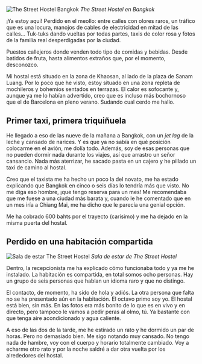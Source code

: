 
![The Street Hostel Bangkok](https://lh3.googleusercontent.com/-3cWUmDz1M2UEeILvH3UtqFId6ulymgOF3ADYyBtF_9Vf7tzy0ADahurhfymxXBomgCxJRr9dr6ENOSCGEzCdaEjP7KBaRS5d4L4Q4IO9XdVFIXnWvuNIylGru2KvfK92Jg-vaRdzzzGIWXYLaQKC42V2Djg_YcIcLJz8fEzjsbuaxYNR0dgHArpZ0sZmzQ4HI97Ss3JSK08yYgmnxeUE3nncewQv18-pe2UhERunxrezw-q6FaMf_MZkVEY582Ph3qcVExJrVitpU7PbsW1kMYr4i07AWOZtvJdNiw3aJAvN7LOBPe5DRUR_YoEMHpomFEAOZ2u2oUJwnQ_9EhTuJicwjtJ7Jil8kbo10O24BAOycZsM_TtQLuKMq2simUYQAj6yow5WwKY4C6XH5h1bJMLwfgwhlvMEUFoqW528V_u0gPTINOPD-Vqv2-gbuKS_mLXWbgmj9D3GOgwMdSsgaE-w0oCAD3dJ7uJAaaLqGlfzudQclRiLdue_U7KQJ81q_l5dopFa3q0bYU_xwSnfcz6MMG34YQYvCCf73a5vAA-xnKT5yfvjNRmy-WYVhMNmlbMhn7A3GF9O-t5BOp0HZDqd6eN2eumegTzcyiUPT7UrG8RaYeTZzxERKqH3mhaHVEfbz07wRAfgHi_7WJlr39V_9y_bPtlOWzt=w768-no)
*The Street Hostel en Bangkok*

¡Ya estoy aquí! Perdido en el meollo: entre calles con olores raros, un tráfico que es una locura, manojos de cables de electricidad en mitad de las calles... Tuk-tuks dando vueltas por todas partes, taxis de color rosa y fotos de la familia real desperdigadas por la ciudad. 

Puestos callejeros donde venden todo tipo de comidas y bebidas. Desde batidos de fruta, hasta alimentos extraños que, por el momento, desconozco.

Mi hostal está situado en la zona de Khaosan, al lado de la plaza de Sanam Luang. Por lo poco que he visto, estoy situado en una zona repleta de mochileros y bohemios sentados en terrazas. El calor es sofocante y, aunque ya me lo habían advertido, creo que es incluso más bochornoso que el de Barcelona en pleno verano. Sudando cual cerdo me hallo.

## Primer taxi, primera triquiñuela

He llegado a eso de las nueve de la mañana a Bangkok, con un *jet lag* de la leche y cansado de narices. Y es que ya no sabía en qué posición colocarme en el avión, me dolía todo. Además, soy de esas personas que no pueden dormir nada durante los viajes, así que arrastro un señor cansancio. Nada más aterrizar, he sacado pasta en un cajero y he pillado un taxi de camino al hostal.

Creo que el taxista me ha hecho un poco la del novato, me ha estado explicando que Bangkok en cinco o seis días lo tendría más que visto. No me diga eso hombre, ¡que tengo reserva para un mes! Me recomendaba que me fuese a una ciudad más barata y, cuando le he comentado que en un mes iría a Chiang Mai, me ha dicho que le parecía una genial opción.  

Me ha cobrado 600 bahts por el trayecto (carísimo) y me ha dejado en la misma puerta del hostal.

## Perdido en una habitación compartida

![Sala de estar The Street Hostel](https://lh3.googleusercontent.com/VtfSOXOvaT9qfTiEvUhvxpHp0MdQp7WbnrFWj9UaaJPLOomby-QOJ00SABEMGXNCNe93xXtBpAHVRlt7F7hzG2BKvLDs-DsK9FsnkJWoo_uc2vK6TUuJBZtHULweKDaG6eI7fYdxa_ywY1uRCvP0Invk85aAj0Lz9htq2OPj-d1FCrpCScw_COqTjeWM04KQvl66avZxVAhc3faxjmRom0KJJPg3DDGkJ5yxwkfTNcBrUrdqrlD0ZcHt0y1yQYhNTe7t-QD7J-tvneiBLi2sa31zwtZa8Mv2FSS8cc6p7Ut3Jbbx0qKQn8WxqZb-LSe62YY8MTumKoxH4NiOvo7PsTCKPQXi-rt_RXshUfZHaIU1zTa8nngCK1-3ssxzv3EA2LMqFkLPpmiOTAsNA6GYGzneCYslUQYIrzxl3upMcoDz5uzjXdWFI7Lyju2z5zOzJCvCzHpPX_lSPfnX2KR_wCPbP0cCDAlL7pUfRlNMiAMOOr25n70exPjw57OHcaPneCBW_9khiXnikhg6Gn0mIKg7jywZNkJYPQ7ZXDX-2YznXmdtbOj-H6bUuieLPLM-MelBBFM1fSRUPmMcKT6vphBWuKanq3lcDQYuaW_W10GA5csJscOvB3Zr-AupBaGQy6C0oT4H2Fth_BpufjS7muIMW7gAgEJEApO6=w768-no)
*Sala de estar de The Street Hostel*

Dentro, la recepcionista me ha explicado cómo funcionaba todo y ya me he instalado. La habitación es compartida, en total somos ocho personas. Hay un grupo de seis personas que hablan un idioma raro y que no distingo.

El contacto, de momento, ha sido de hola y adiós. La otra persona que falta no se ha presentado aún en la habitación. El octavo primo soy yo. El hostal está bien, sin más. En las fotos era más bonito de lo que es en vivo y en directo, pero tampoco le vamos a pedir peras al olmo, tú. Ya bastante con que tenga aire acondicionado y agua caliente.

A eso de las dos de la tarde, me he estirado un rato y he dormido un par de horas. Pero no demasiado bien. Me sigo notando muy cansado. No tengo nada de hambre, voy con el cuerpo y horario totalmente cambiado. Voy a echarme otro rato y por la noche saldré a dar otra vuelta por los alrededores del hostal.